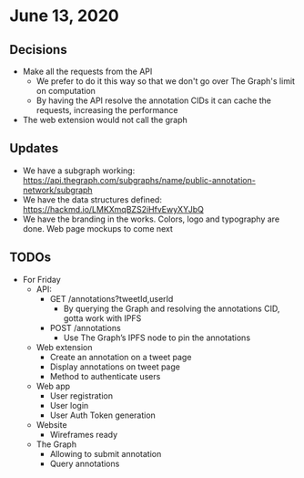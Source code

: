 # June 13, 2020

## Decisions
- Make all the requests from the API
  - We prefer to do it this way so that we don't go over The Graph's limit on computation
  - By having the API resolve the annotation CIDs it can cache the requests, increasing the performance
- The web extension would not call the graph

## Updates
- We have a subgraph working: https://api.thegraph.com/subgraphs/name/public-annotation-network/subgraph
- We have the data structures defined: https://hackmd.io/LMKXmqBZS2iHfvEwyXYJbQ
- We have the branding in the works. Colors, logo and typography are done. Web page mockups to come next

## TODOs
- For Friday
    - API: 
        - GET /annotations?tweetId,userId
            - By querying the Graph and resolving the annotations CID, gotta work with IPFS
        - POST /annotations
            - Use The Graph’s IPFS node to pin the annotations
    - Web extension
        - Create an annotation on a tweet page
        - Display annotations on tweet page
        - Method to authenticate users
    - Web app
        - User registration
        - User login 
        - User Auth Token generation
    - Website
        - Wireframes ready
    - The Graph
        - Allowing to submit annotation
        - Query annotations
